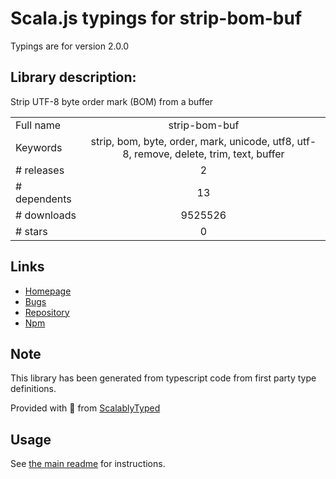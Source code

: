 
# Scala.js typings for strip-bom-buf

Typings are for version 2.0.0

## Library description:
Strip UTF-8 byte order mark (BOM) from a buffer

|                    |                 |
| ------------------ | :-------------: |
| Full name          | strip-bom-buf |
| Keywords           | strip, bom, byte, order, mark, unicode, utf8, utf-8, remove, delete, trim, text, buffer |
| # releases         | 2 |
| # dependents       | 13 |
| # downloads        | 9525526 |
| # stars            | 0 |

## Links
- [Homepage](https://github.com/sindresorhus/strip-bom-buf#readme)
- [Bugs](https://github.com/sindresorhus/strip-bom-buf/issues)
- [Repository](https://github.com/sindresorhus/strip-bom-buf)
- [Npm](https://www.npmjs.com/package/strip-bom-buf)
    


## Note
This library has been generated from typescript code from first party type definitions.

Provided with :purple_heart: from [ScalablyTyped](https://github.com/oyvindberg/ScalablyTyped)

## Usage
See [the main readme](../../readme.md) for instructions.


